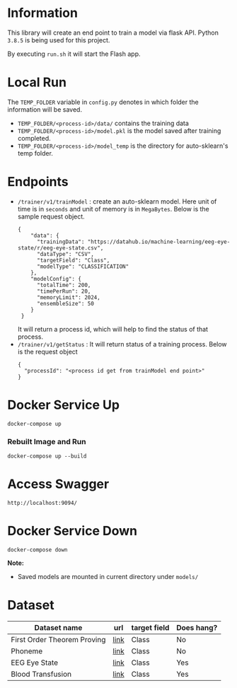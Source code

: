 # Information
This library will create an end point to train a model via flask API.
Python `3.8.5` is being used for this project.

By executing `run.sh` it will start the Flash app.

# Local Run
The  `TEMP_FOLDER` variable in `config.py` denotes in which folder the information will be saved.
* `TEMP_FOLDER/<process-id>/data/` contains the training data
* `TEMP_FOLDER/<process-id>/model.pkl` is the model saved after training completed.  
* `TEMP_FOLDER/<process-id>/model_temp` is the directory for auto-sklearn's temp folder.  

# Endpoints

* `/trainer/v1/trainModel` : create an auto-sklearn model.
Here unit of time is in `seconds` and unit of memory is in `MegaBytes`.
 Below is the sample request object.
  ```buildoutcfg
  {
      "data": {
        "trainingData": "https://datahub.io/machine-learning/eeg-eye-state/r/eeg-eye-state.csv",
        "dataType": "CSV",
        "targetField": "Class",
        "modelType": "CLASSIFICATION"
      },
      "modelConfig": {
        "totalTime": 200,
        "timePerRun": 20,
        "memoryLimit": 2024,
        "ensembleSize": 50
      }
   }
    ```
  It will return a process id, which will help to find the status of that process.
* `/trainer/v1/getStatus` : It will return status of a training process. Below is the request object
    ```buildoutcfg
    {
      "processId": "<process id get from trainModel end point>"
    }
    ```
    
# Docker Service Up
```buildoutcfg
docker-compose up
```
### Rebuilt Image and Run
```
docker-compose up --build
```
# Access Swagger
```
http://localhost:9094/
```
# Docker Service Down
```
docker-compose down
```

**Note:**
 - Saved models are mounted in current directory under `models/`


# Dataset

Dataset name | url | target field | Does hang?
--- | --- | --- | ---
First Order Theorem Proving | [link](https://datahub.io/machine-learning/first-order-theorem-proving/r/first-order-theorem-proving.csv) | Class | No
Phoneme | [link](https://datahub.io/machine-learning/phoneme/r/phoneme.csv) | Class | No
EEG Eye State | [link](https://datahub.io/machine-learning/eeg-eye-state/r/eeg-eye-state.csv) | Class | Yes
Blood Transfusion | [link](https://datahub.io/machine-learning/blood-transfusion-service-center/r/blood-transfusion-service-center.csv) | Class | Yes


